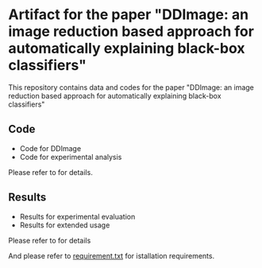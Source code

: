 # Artifact for the paper "DDImage: an image reduction based approach for automatically explaining black-box classifiers" 

This repository contains data and codes for the paper "DDImage: an image reduction based approach for automatically explaining black-box classifiers"

## Code 

* Code for DDImage
* Code for experimental analysis
  
Please refer to for details.

## Results

* Results for experimental evaluation
* Results for extended usage

Please refer to for details

And please refer to [requirement.txt](requirement.txt) for istallation requirements.
